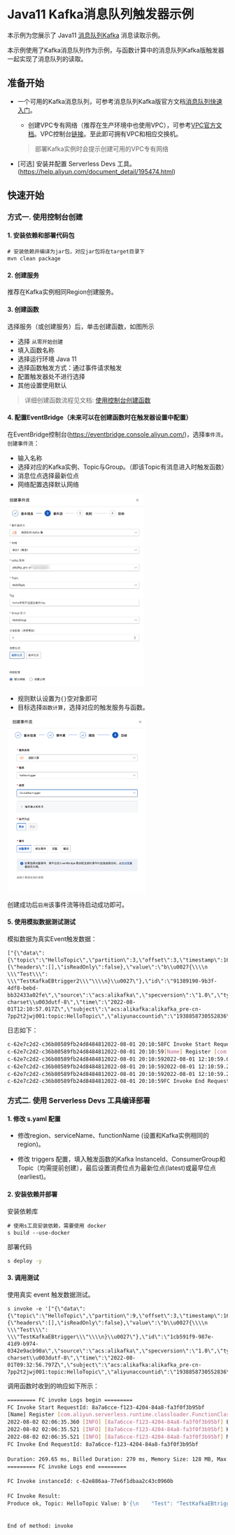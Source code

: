 # Java11 Kafka消息队列触发器示例

本示例为您展示了 Java11  [消息队列Kafka](https://help.aliyun.com/document_detail/68151.html?spm=5176.167616.J_5253785160.5.2dfe6feexRPqMj) 消息读取示例。

本示例使用了Kafka消息队列作为示例，与函数计算中的消息队列Kafka版触发器一起实现了消息队列的读取。



 ## 准备开始
 - 一个可用的Kafka消息队列，可参考消息队列Kafka版官方文档[消息队列快速入门](https://help.aliyun.com/document_detail/99949.html)。

   - 创建VPC专有网络（推荐在生产环境中也使用VPC），可参考[VPC官方文档](https://help.aliyun.com/document_detail/65398.htm?spm=a2c4g.11186623.0.0.61be4c9d4aGfpg#task-1012575)。VPC控制台[链接](https://vpcnext.console.aliyun.com/)。至此即可拥有VPC和相应交换机。

   > 部署Kafka实例时会提示创建可用的VPC专有网络

 - [可选] 安装并配置 Serverless Devs 工具。(https://help.aliyun.com/document_detail/195474.html)

 ## 快速开始

 ### 方式一. 使用控制台创建

#### 1. 安装依赖和部署代码包

```shell
# 安装依赖并编译为jar包，对应jar包将在target目录下
mvn clean package
```

 #### 2. 创建服务

推荐在Kafka实例相同Region创建服务。

 #### 3. 创建函数

 选择服务（或创建服务）后，单击创建函数，如图所示
 - 选择 `从零开始创建`
 - 填入函数名称
 - 选择运行环境 Java 11
 - 选择函数触发方式：通过事件请求触发
 - 配置触发器处不进行选择
 - 其他设置使用默认

 > 详细创建函数流程见文档: [使用控制台创建函数](https://help.aliyun.com/document_detail/51783.html)

 #### 4. 配置EventBridge（未来可以在创建函数时在触发器设置中配置）

在EventBridge控制台(https://eventbridge.console.aliyun.com/)，选择`事件流`，`创建事件流`：

- 输入名称
- 选择对应的Kafka实例、Topic与Group。（即该Topic有消息进入时触发函数）
- 消息位点选择最新位点
- 网络配置选择默认网络

<img src="assets/CreateEventBridge.png" alt="CreateEventBridge.png" style="zoom:50%;" />

- 规则默认设置为`{}`空对象即可
- 目标选择`函数计算`，选择对应的触发服务与函数。

<img src="assets/Objective.png" alt="Objective" style="zoom:50%;" />

创建成功后`启用`该事件流等待启动成功即可。



 #### 5. 使用模拟数据测试测试

 模拟数据为真实Event触发数据：

```
["{\"data\":{\"topic\":\"HelloTopic\",\"partition\":3,\"offset\":3,\"timestamp\":1659355857017,\"headers\":{\"headers\":[],\"isReadOnly\":false},\"value\":\"b\\u0027{\\\\n    \\\"Test\\\": \\\"TestKafkaEBtrigger2\\\"\\\\n}\\u0027\"},\"id\":\"91389190-9b3f-4df8-bebd-bb32433a02fe\",\"source\":\"acs:alikafka\",\"specversion\":\"1.0\",\"type\":\"alikafka:Topic:Message\",\"datacontenttype\":\"application/json; charset\\u003dutf-8\",\"time\":\"2022-08-01T12:10:57.017Z\",\"subject\":\"acs:alikafka:alikafka_pre-cn-7pp2t2jwj001:topic:HelloTopic\",\"aliyunaccountid\":\"1938858730552836\"}"]
```

日志如下：

 ```bash
c-62e7c2d2-c36b80589fb24d8484812022-08-01 20:10:58FC Invoke Start RequestId: ad215848-8f9f-4432-b3dc-3cd8a0c59d77
c-62e7c2d2-c36b80589fb24d8484812022-08-01 20:10:59[Name] Register [com.aliyun.serverless.runtime.classloader.FunctionClassLoader@58372a00] as [com.aliyun.serverless.runtime.classloader.FunctionClassLoader@com.aliyun.serverless.runtime.classloader.FunctionClassLoader@]: hash [f2bdbf56] (normal mode)
c-62e7c2d2-c36b80589fb24d8484812022-08-01 20:10:592022-08-01 12:10:59.035 [INFO] [ad215848-8f9f-4432-b3dc-3cd8a0c59d77] Event: ["{\"data\":{\"topic\":\"HelloTopic\",\"partition\":3,\"offset\":3,\"timestamp\":1659355857017,\"headers\":{\"headers\":[],\"isReadOnly\":false},\"value\":\"b\\u0027{\\\\n    \\\"Test\\\": \\\"TestKafkaEBtrigger2\\\"\\\\n}\\u0027\"},\"id\":\"91389190-9b3f-4df8-bebd-bb32433a02fe\",\"source\":\"acs:alikafka\",\"specversion\":\"1.0\",\"type\":\"alikafka:Topic:Message\",\"datacontenttype\":\"application/json; charset\\u003dutf-8\",\"time\":\"2022-08-01T12:10:57.017Z\",\"subject\":\"acs:alikafka:alikafka_pre-cn-7pp2t2jwj001:topic:HelloTopic\",\"aliyunaccountid\":\"1938858730552836\"}"]
c-62e7c2d2-c36b80589fb24d8484812022-08-01 20:10:592022-08-01 12:10:59.241 [INFO] [ad215848-8f9f-4432-b3dc-3cd8a0c59d77] Kafka Topic: HelloTopic
c-62e7c2d2-c36b80589fb24d8484812022-08-01 20:10:592022-08-01 12:10:59.242 [INFO] [ad215848-8f9f-4432-b3dc-3cd8a0c59d77] Message Value: b'{\n    "Test": "TestKafkaEBtrigger2"\n}'
c-62e7c2d2-c36b80589fb24d8484812022-08-01 20:10:59FC Invoke End RequestId: ad215848-8f9f-4432-b3dc-3cd8a0c59d77
 ```



 ### 方式二. 使用 Serverless Devs 工具编译部署

 #### 1. 修改 s.yaml 配置

- 修改region、serviceName、functionName (设置和Kafka实例相同的region)。

- 修改 triggers 配置，填入触发函数的Kafka InstanceId、ConsumerGroup和Topic（均需提前创建），最后设置消费位点为最新位点(latest)或最早位点(earliest)。


 #### 2. 安装依赖并部署

 安装依赖库

 ```shell
# 使用s工具安装依赖，需要使用 docker
s build --use-docker
 ```

 部署代码

 ```bash
s deploy -y
 ```

 #### 3. 调用测试

使用真实 event 触发数据测试。

 ```shell
s invoke -e '["{\"data\":{\"topic\":\"HelloTopic\",\"partition\":9,\"offset\":3,\"timestamp\":1659346376797,\"headers\":{\"headers\":[],\"isReadOnly\":false},\"value\":\"b\\u0027{\\\\n    \\\"Test\\\": \\\"TestKafkaEBtrigger\\\"\\\\n}\\u0027\"},\"id\":\"1cb591f9-987e-41d9-b974-0342e9acb90a\",\"source\":\"acs:alikafka\",\"specversion\":\"1.0\",\"type\":\"alikafka:Topic:Message\",\"datacontenttype\":\"application/json; charset\\u003dutf-8\",\"time\":\"2022-08-01T09:32:56.797Z\",\"subject\":\"acs:alikafka:alikafka_pre-cn-7pp2t2jwj001:topic:HelloTopic\",\"aliyunaccountid\":\"1938858730552836\"}"]'
 ```

 调用函数时收到的响应如下所示：

 ```bash
========= FC invoke Logs begin =========
FC Invoke Start RequestId: 8a7a6cce-f123-4204-84a8-fa3f0f3b95bf
[Name] Register [com.aliyun.serverless.runtime.classloader.FunctionClassLoader@58372a00] as [com.aliyun.serverless.runtime.classloader.FunctionClassLoader@com.aliyun.serverless.runtime.classloader.FunctionClassLoader@/code/FCJavaKafkaTrigger-1.0-SNAPSHOT.jar/code/original-FCJavaKafkaTrigger-1.0-SNAPSHOT.jar]: hash [d4d9f0d4] (normal mode)
2022-08-02 02:06:35.360 [INFO] [8a7a6cce-f123-4204-84a8-fa3f0f3b95bf] Event: ["{\"data\":{\"topic\":\"HelloTopic\",\"partition\":9,\"offset\":3,\"timestamp\":1659346376797,\"headers\":{\"headers\":[],\"isReadOnly\":false},\"value\":\"b\\u0027{\\\\n    \\\"Test\\\": \\\"TestKafkaEBtrigger\\\"\\\\n}\\u0027\"},\"id\":\"1cb591f9-987e-41d9-b974-0342e9acb90a\",\"source\":\"acs:alikafka\",\"specversion\":\"1.0\",\"type\":\"alikafka:Topic:Message\",\"datacontenttype\":\"application/json; charset\\u003dutf-8\",\"time\":\"2022-08-01T09:32:56.797Z\",\"subject\":\"acs:alikafka:alikafka_pre-cn-7pp2t2jwj001:topic:HelloTopic\",\"aliyunaccountid\":\"1938858730552836\"}"]
2022-08-02 02:06:35.521 [INFO] [8a7a6cce-f123-4204-84a8-fa3f0f3b95bf] Kafka Topic: HelloTopic
2022-08-02 02:06:35.521 [INFO] [8a7a6cce-f123-4204-84a8-fa3f0f3b95bf] Message Value: b'{\n    "Test": "TestKafkaEBtrigger"\n}'
FC Invoke End RequestId: 8a7a6cce-f123-4204-84a8-fa3f0f3b95bf

Duration: 269.65 ms, Billed Duration: 270 ms, Memory Size: 128 MB, Max Memory Used: 54.12 MB
========= FC invoke Logs end =========

FC Invoke instanceId: c-62e886aa-77e6f1dbaa2c43c0960b

FC Invoke Result:
Produce ok, Topic: HelloTopic Value: b'{\n    "Test": "TestKafkaEBtrigger"\n}'


End of method: invoke
 ```

